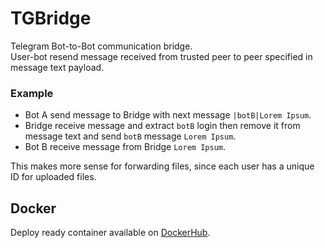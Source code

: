 # TGBridge
Telegram Bot-to-Bot communication bridge.\
User-bot resend message received from trusted peer to peer specified in message text payload.

### Example
- Bot A send message to Bridge with next message `|botB|Lorem Ipsum`.
- Bridge receive message and extract `botB` login then remove it from message text and send `botB` message `Lorem Ipsum`.
- Bot B receive message from Bridge `Lorem Ipsum`.

This makes more sense for forwarding files, since each user has a unique ID for uploaded files.

## Docker
Deploy ready container available on [DockerHub](https://hub.docker.com/r/morb0/tgbridge).